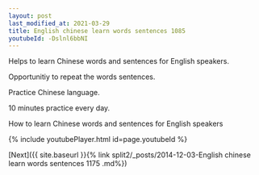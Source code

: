 ```yaml
---
layout: post
last_modified_at: 2021-03-29
title: English chinese learn words sentences 1085 
youtubeId: -Dslnl6bbNI
---
```

 
 
Helps to learn Chinese words and sentences for English speakers.

Opportunitiy to repeat the words sentences. 

Practice Chinese language. 
 
10 minutes practice every day. 
 
How to learn Chinese words and sentences for English speakers 
 
{% include youtubePlayer.html id=page.youtubeId %}
 
 
[Next]({{ site.baseurl }}{% link  split2/_posts/2014-12-03-English chinese learn words sentences 1175 .md%})
 
